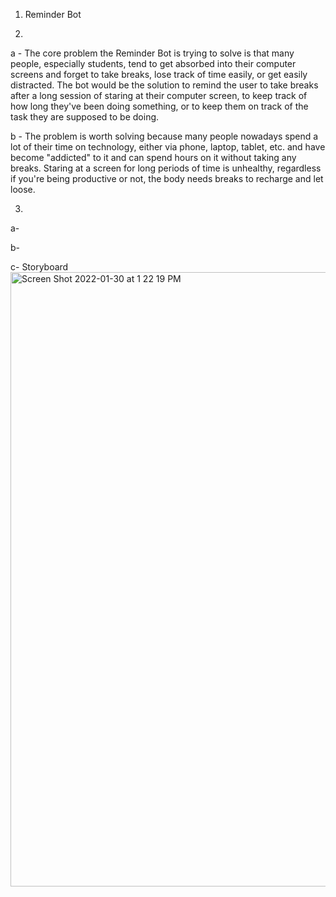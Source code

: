 1) Reminder Bot

2) 
a - The core problem the Reminder Bot is trying to solve is that many people, especially students, tend to get absorbed into their computer screens and forget to take breaks, lose track of time easily, or get easily distracted. The bot would be the solution to remind the user to take breaks after a long session of staring at their computer screen, to keep track of how long they've been doing something, or to keep them on track of the task they are supposed to be doing.

b - The problem is worth solving because many people nowadays spend a lot of their time on technology, either via phone, laptop, tablet, etc. and have become "addicted" to it and can spend hours on it without taking any breaks. Staring at a screen for long periods of time is unhealthy, regardless if you're being productive or not, the body needs breaks to recharge and let loose. 

3)
a-

b-


c-
Storyboard
<img width="983" alt="Screen Shot 2022-01-30 at 1 22 19 PM" src="https://user-images.githubusercontent.com/77374947/151712206-4fb2a1d1-0d84-4139-9a2d-3171aeaf9719.png">
